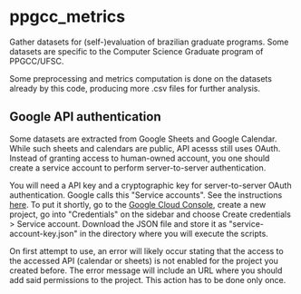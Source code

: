 # ppgcc_metrics

Gather datasets for (self-)evaluation of brazilian graduate programs. Some datasets are specific to the Computer Science Graduate program of PPGCC/UFSC.

Some preprocessing and metrics computation is done on the datasets already by this code, producing more .csv files for further analysis.

## Google API authentication

Some datasets are extracted from Google Sheets and Google Calendar. While such sheets and calendars are public, API acesss still uses OAuth. Instead of granting access to human-owned account, you one should create a service account to perform server-to-server authentication. 

You will need a API key and a cryptographic key for server-to-server OAuth authentication. Google calls this "Service accounts". See the instructions [here](https://developers.google.com/identity/protocols/OAuth2ServiceAccount). To put it shortly, go to the [Google Cloud Console](https://console.developers.google.com/), create a new project, go into "Credentials" on the sidebar and choose Create credentials > Service account. Download the JSON file and store it as "service-account-key.json" in the directory where you will execute the scripts.

On first attempt to use, an error will likely occur stating that the access to the accessed API (calendar or sheets) is not enabled for the project you created before. The error message will include an URL where you should add said permissions to the project. This action has to be done only once.



